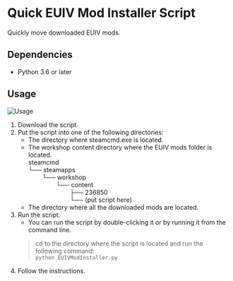 # Quick EUIV Mod Installer Script
 Quickly move downloaded EUIV mods.

## Dependencies
- Python 3.6 or later

## Usage

![Usage](https://i.imgur.com/cIuOQlW.gif)

1. Download the script.
2. Put the script into one of the following directories:
    - The directory where steamcmd.exe is located.
    - The workshop content directory where the EUIV mods folder is located.<br>
    steamcmd <br>
    └── steamapps <br>
    &nbsp;&nbsp;&nbsp;&nbsp;&nbsp;&nbsp;&nbsp;&nbsp;└── workshop <br>
    &nbsp;&nbsp;&nbsp;&nbsp;&nbsp;&nbsp;&nbsp;&nbsp;&nbsp;&nbsp;&nbsp;&nbsp;&nbsp;&nbsp;&nbsp;&nbsp;└── content<br>
    &nbsp;&nbsp;&nbsp;&nbsp;&nbsp;&nbsp;&nbsp;&nbsp;&nbsp;&nbsp;&nbsp;&nbsp;&nbsp;&nbsp;&nbsp;&nbsp;&nbsp;&nbsp;&nbsp;&nbsp;&nbsp;&nbsp;&nbsp;&nbsp;├── 236850<br>
    &nbsp;&nbsp;&nbsp;&nbsp;&nbsp;&nbsp;&nbsp;&nbsp;&nbsp;&nbsp;&nbsp;&nbsp;&nbsp;&nbsp;&nbsp;&nbsp;&nbsp;&nbsp;&nbsp;&nbsp;&nbsp;&nbsp;&nbsp;&nbsp;└── (put script here)
    -  The directory where all the downloaded mods are located.
3. Run the script.
   - You can run the script by double-clicking it or by running it from the command line.
    > cd to the directory where the script is located and run the following command:<br>
    > `python EUIVModInstaller.py`
4. Follow the instructions.